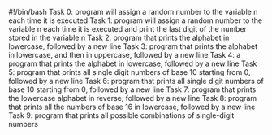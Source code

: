 #!/bin/bash
Task 0: program will assign a random number to the variable n each time it is executed
Task 1: program will assign a random number to the variable n each time it is executed and print the last digit of the number stored in the variable n
Task 2: program that prints the alphabet in lowercase, followed by a new line
Task 3: program that prints the alphabet in lowercase, and then in uppercase, followed by a new line
Task 4: a program that prints the alphabet in lowercase, followed by a new line
Task 5: program that prints all single digit numbers of base 10 starting from 0, followed by a new line
Task 6: program that prints all single digit numbers of base 10 starting from 0, followed by a new line
Task 7: program that prints the lowercase alphabet in reverse, followed by a new line
Task 8: program that prints all the numbers of base 16 in lowercase, followed by a new line
Task 9: program that prints all possible combinations of single-digit numbers
